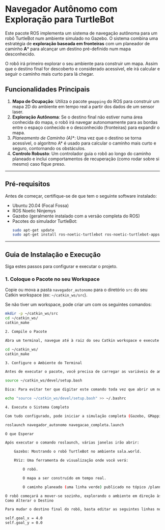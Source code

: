 # Navegador Autônomo com Exploração para TurtleBot

Este pacote ROS implementa um sistema de navegação autônoma para um robô TurtleBot num ambiente simulado no Gazebo. O sistema combina uma estratégia de **exploração baseada em fronteiras** com um planeador de caminho **A*** para alcançar um destino pré-definido num mapa desconhecido.

O robô irá primeiro explorar o seu ambiente para construir um mapa. Assim que o destino final for descoberto e considerado acessível, ele irá calcular e seguir o caminho mais curto para lá chegar.

## Funcionalidades Principais

1.  **Mapa de Ocupação**: Utiliza o pacote `gmapping` do ROS para construir um mapa 2D do ambiente em tempo real a partir dos dados de um sensor laser.
2.  **Exploração Autônoma**: Se o destino final não estiver numa área conhecida do mapa, o robô irá navegar autonomamente para as bordas entre o espaço conhecido e o desconhecido (fronteiras) para expandir o mapa.
3.  **Planeamento de Caminho (A*)**: Uma vez que o destino se torna acessível, o algoritmo A* é usado para calcular o caminho mais curto e seguro, contornando os obstáculos.
4.  **Controlo Robusto**: Um controlador guia o robô ao longo do caminho planeado e inclui comportamentos de recuperação (como rodar sobre si mesmo) caso fique preso.

---

## Pré-requisitos

Antes de começar, certifique-se de que tem o seguinte software instalado:
* Ubuntu 20.04 (Focal Fossa)
* ROS Noetic Ninjemys
* Gazebo (geralmente instalado com a versão completa do ROS)
* Pacotes do simulador TurtleBot:
    ```bash
    sudo apt-get update
    sudo apt-get install ros-noetic-turtlebot ros-noetic-turtlebot-apps ros-noetic-turtlebot-interactions ros-noetic-turtlebot-simulator ros-noetic-kobuki-ftdi ros-noetic-ar-track-alvar-msgs
    ```

---

## Guia de Instalação e Execução

Siga estes passos para configurar e executar o projeto.

### 1. Coloque o Pacote no seu Workspace

Copie ou mova a pasta `navegador_autonomo` para o diretório `src` do seu Catkin workspace (ex: `~/catkin_ws/src`).

Se não tiver um workspace, pode criar um com os seguintes comandos:
```bash
mkdir -p ~/catkin_ws/src
cd ~/catkin_ws/
catkin_make

2. Compile o Pacote

Abra um terminal, navegue até à raiz do seu Catkin workspace e execute catkin_make para compilar o pacote.

cd ~/catkin_ws/
catkin_make

3. Configure o Ambiente do Terminal

Antes de executar o pacote, você precisa de carregar as variáveis de ambiente do seu workspace. Faça isso executando o seguinte comando.

source ~/catkin_ws/devel/setup.bash

Dica: Para evitar ter que digitar este comando toda vez que abrir um novo terminal, adicione-o ao seu ficheiro .bashrc:

echo "source ~/catkin_ws/devel/setup.bash" >> ~/.bashrc

4. Execute o Sistema Completo

Com tudo configurado, pode iniciar a simulação completa (Gazebo, GMapping, RViz e o nó de navegação) com um único comando:

roslaunch navegador_autonomo navegacao_completa.launch

O que Esperar

Após executar o comando roslaunch, várias janelas irão abrir:

    Gazebo: Mostrando o robô TurtleBot no ambiente sala.world.

    RViz: Uma ferramenta de visualização onde você verá:

        O robô.

        O mapa a ser construído em tempo real.

        O caminho planeado (uma linha verde) publicado no tópico /planned_path.

O robô começará a mover-se sozinho, explorando o ambiente em direção às fronteiras do mapa. Se ele ficar preso, ele irá rodar sobre si mesmo para obter uma nova perspetiva e tentar um novo caminho. Assim que o destino final (x=4.0, y=0.0) for mapeado como uma área livre, ele traçará o caminho final e navegará até lá.
Como Alterar o Destino

Para mudar o destino final do robô, basta editar as seguintes linhas no topo do ficheiro navegador_autonomo/scripts/navegador_final.py:

self.goal_x = 4.0
self.goal_y = 0.0

